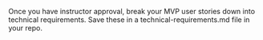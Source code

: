 Once you have instructor approval, break your MVP user stories down into technical requirements. Save these in a technical-requirements.md file in your repo.
